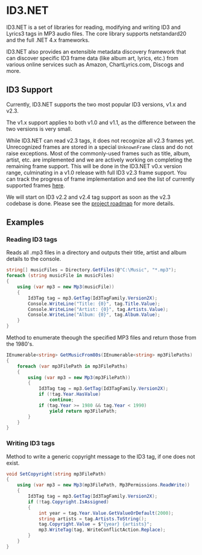 # ID3.NET
ID3.NET is a set of libraries for reading, modifying and writing ID3 and Lyrics3 tags in MP3 audio files.
The core library supports netstandard20 and the full .NET 4.x frameworks.

ID3.NET also provides an extensible metadata discovery framework that can discover specific ID3 frame data (like album art, lyrics, etc.) from various online services such as Amazon, ChartLyrics.com, Discogs and more.

## ID3 Support
Currently, ID3.NET supports the two most popular ID3 versions, v1.x and v2.3.

The v1.x support applies to both v1.0 and v1.1, as the difference between the two versions is very small.

While ID3.NET can read v2.3 tags, it does not recognize all v2.3 frames yet. Unrecognized frames are stored in a special `UnknownFrame` class and do not raise exceptions. Most of the commonly-used frames such as title, album, artist, etc. are implemented and we are actively working on completing the remaining frame support. This will be done in the ID3.NET v0.x version range, culminating in a v1.0 release with full ID3 v2.3 frame support.
You can track the progress of frame implementation and see the list of currently supported frames [here](https://github.com/JeevanJames/Id3/wiki/Supported-ID3-v2.3-frames).

We will start on ID3 v2.2 and v2.4 tag support as soon as the v2.3 codebase is done.
Please see the [project roadmap](Roadmap) for more details.

## Examples

### Reading ID3 tags
Reads all .mp3 files in a directory and outputs their title, artist and album details to the console.
```cs
string[] musicFiles = Directory.GetFiles(@"C:\Music", "*.mp3");
foreach (string musicFile in musicFiles)
{
    using (var mp3 = new Mp3(musicFile))
    {
        Id3Tag tag = mp3.GetTag(Id3TagFamily.Version2X);
        Console.WriteLine("Title: {0}", tag.Title.Value);
        Console.WriteLine("Artist: {0}", tag.Artists.Value);
        Console.WriteLine("Album: {0}", tag.Album.Value);
    }
}
```

Method to enumerate theough the specified MP3 files and return those from the 1980's.
```cs
IEnumerable<string> GetMusicFrom80s(IEnumerable<string> mp3FilePaths)
{
    foreach (var mp3FilePath in mp3FilePaths)
    {
        using (var mp3 = new Mp3(mp3FilePath))
        {
            Id3Tag tag = mp3.GetTag(Id3TagFamily.Version2X);
            if (!tag.Year.HasValue)
                continue;
            if (tag.Year >= 1980 && tag.Year < 1990)
                yield return mp3FilePath;
        }
    }
}
```

### Writing ID3 tags
Method to write a generic copyright message to the ID3 tag, if one does not exist.
```cs
void SetCopyright(string mp3FilePath)
{
    using (var mp3 = new Mp3(mp3FilePath, Mp3Permissions.ReadWrite))
    {
        Id3Tag tag = mp3.GetTag(Id3TagFamily.Version2X);
        if (!tag.Copyright.IsAssigned)
        {
            int year = tag.Year.Value.GetValueOrDefault(2000);
            string artists = tag.Artists.ToString();
            tag.Copyright.Value = $"{year} {artists}";
            mp3.WriteTag(tag, WriteConflictAction.Replace);
        }
    }
}
```

